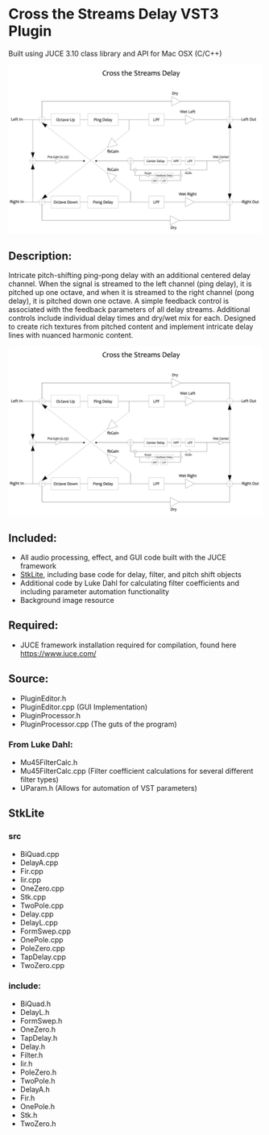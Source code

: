 # Cross the Streams Delay VST3 Plugin
  
  Built using JUCE 3.10 class library and API for Mac OSX (C/C++)

![alt text](https://github.com/Bsangston/Cross-the-Streams-Delay/blob/master/Cross%20the%20Streams%20Delay.png)

## Description:
Intricate pitch-shifting ping-pong delay with an additional centered delay channel. When the signal is streamed to the left channel (ping delay), it is pitched up one octave, and when it is streamed to the right channel (pong delay), it is pitched down one octave. A simple feedback control is associated with the feedback parameters of all delay streams. Additional controls include individual delay times and dry/wet mix for each. Designed to create rich textures from pitched content and implement intricate delay lines with nuanced harmonic content.

![alt text](https://github.com/Bsangston/Cross-the-Streams-Delay/blob/master/Cross%20the%20Streams%20Delay.png)

## Included:
- All audio processing, effect, and GUI code built with the JUCE framework
- [StkLite](https://ccrma.stanford.edu/software/stk/), including base code for delay, filter, and pitch shift objects
- Additional code by Luke Dahl for calculating filter coefficients and including parameter automation functionality
- Background image resource

## Required:
- JUCE framework installation required for compilation, found here <https://www.juce.com/> 

## Source:
- PluginEditor.h 
- PluginEditor.cpp (GUI Implementation)
- PluginProcessor.h
- PluginProcessor.cpp (The guts of the program)

### From Luke Dahl:
- Mu45FilterCalc.h
- Mu45FilterCalc.cpp (Filter coefficient calculations for several different filter types)
- UParam.h (Allows for automation of VST parameters)

## StkLite 
### src
- BiQuad.cpp	
- DelayA.cpp 
- Fir.cpp		
- Iir.cpp		
- OneZero.cpp	
- Stk.cpp		
- TwoPole.cpp
- Delay.cpp	
- DelayL.cpp	
- FormSwep.cpp	
- OnePole.cpp	
- PoleZero.cpp	
- TapDelay.cpp	
- TwoZero.cpp

### include:
- BiQuad.h	
- DelayL.h	
- FormSwep.h	
- OneZero.h	
- TapDelay.h
- Delay.h		
- Filter.h	
- Iir.h		
- PoleZero.h	
- TwoPole.h
- DelayA.h	
- Fir.h		
- OnePole.h
- Stk.h		
- TwoZero.h
